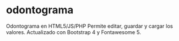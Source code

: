 # odontograma
Odontograma en HTML5/JS/PHP
Permite editar, guardar y cargar los valores.
Actualizado con Bootstrap 4 y Fontawesome 5.
